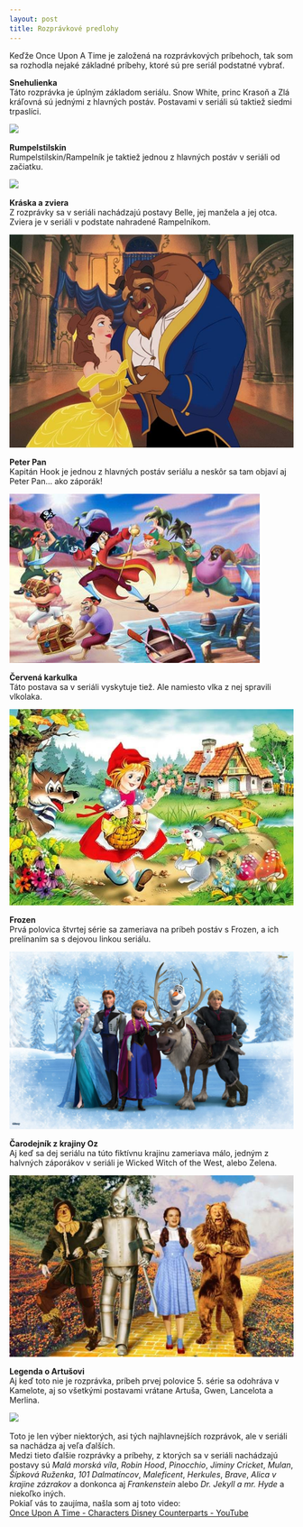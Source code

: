 ```yaml
---
layout: post
title: Rozprávkové predlohy
---
```


Keďže Once Upon A Time je založená na rozprávkových príbehoch, tak som sa rozhodla nejaké základné príbehy, ktoré sú pre seriál podstatné vybrať.

**Snehulienka**<br>
Táto rozprávka je úplným základom seriálu. Snow White, princ Krasoň a Zlá kráľovná sú jednými z hlavných postáv. Postavami v seriáli sú taktiež siedmi trpaslíci.

<img src="https://raw.githubusercontent.com/453255/453255.github.io/master/images/Disney%20-%20Sn%C4%9Bhurka.jpg"> <br>

**Rumpelstilskin**<br>
Rumpelstilskin/Rampelník je taktiež jednou z hlavných postáv v seriáli od začiatku.

<img src="https://raw.githubusercontent.com/453255/453255.github.io/master/images/Disney%20-%20Rampeln%C3%ADk.jpg"> <br>

**Kráska a zviera**<br>
Z rozprávky sa v seriáli nachádzajú postavy Belle, jej manžela a jej otca. Zviera je v seriáli v podstate nahradené Rampelníkom.

<img src="https://raw.githubusercontent.com/453255/453255.github.io/master/images/Disney%20-%20Kr%C3%A1ska%20a%20zv%C3%AD%C5%99e.jpg"> <br>

**Peter Pan**<br>
Kapitán Hook je jednou z hlavných postáv seriálu a neskôr sa tam objaví aj Peter Pan... ako záporák!

<img src="https://raw.githubusercontent.com/453255/453255.github.io/master/images/Disney%20-%20Petr%20Pan%20a%20Hook.jpg"> <br>

**Červená karkulka**<br>
Táto postava sa v seriáli vyskytuje tiež. Ale namiesto vlka z nej spravili vlkolaka.

<img src="https://raw.githubusercontent.com/453255/453255.github.io/master/images/Disney%20-%20%C4%8Cerven%C3%A1%20Karkulka.jpg"> <br>

**Frozen**<br>
Prvá polovica štvrtej série sa zameriava na príbeh postáv s Frozen, a ich prelínaním sa s dejovou linkou seriálu.

<img src="https://raw.githubusercontent.com/453255/453255.github.io/master/images/Frozen.jpg"> <br>

**Čarodejník z krajiny Oz**<br>
Aj keď sa dej seriálu na túto fiktívnu krajinu zameriava málo, jedným z halvných záporákov v seriáli je Wicked Witch of the West, alebo Zelena.

<img src="https://raw.githubusercontent.com/453255/453255.github.io/master/images/Disney%20-%20Dorotka.jpg"> <br>

**Legenda o Artušovi**<br>
Aj keď toto nie je rozprávka, príbeh prvej polovice 5. série sa odohráva v Kamelote, aj so všetkými postavami vrátane Artuša, Gwen, Lancelota a Merlina.

<img src="https://raw.githubusercontent.com/453255/453255.github.io/master/images/Artu%C5%A1.jpg"> <br>

Toto je len výber niektorých, asi tých najhlavnejších rozprávok, ale v seriáli sa nachádza aj veľa ďalších.<br>
Medzi tieto ďalšie rozprávky a príbehy, z ktorých sa v seriáli nachádzajú postavy sú *Malá morská víla*, *Robin Hood*, *Pinocchio*, *Jiminy Cricket*, *Mulan*, *Šípková Ruženka*, *101 Dalmatíncov*, *Maleficent*, *Herkules*, *Brave*, *Alica v krajine zázrakov* a donkonca aj *Frankenstein* alebo *Dr. Jekyll a mr. Hyde* a niekoľko iných.<br>
Pokiaľ vás to zaujíma, našla som aj toto video:<br>
<a href="https://www.youtube.com/watch?v=tKfjtBrF3KQ">Once Upon A Time - Characters Disney Counterparts - YouTube</a>
